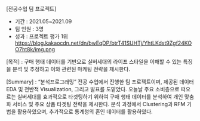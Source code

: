 [전공수업 팀 프로젝트]
- 기간 : 2021.05~2021.09
- 팀 인원 : 3명
- 성과 : 프로젝트 평가 1위
https://blog.kakaocdn.net/dn/bwEqDP/btrT41SUHTj/YhtLKdst9Zgf24KOO7ht8k/img.png

[목적] : 구매 행태 데이터를 기반으로 실버세대의 라이프 스타일을 이해할 수 있는 특징을 분석 및 추정하고 이와 관련된 마케팅 전략을 제시한다.  

[Summary] : “분석프로그래밍” 전공 수업에서 진행한 팀 프로젝트이며, 제공된 데이터 EDA 및 전반적 Visualization, 그리고 발표를 도맡았다. 오늘날 주요 소비층으로 떠오르는 실버세대를 효과적으로 타겟팅하기 위하여 구매 행태 데이터를 분석하여 개인 맞춤화 서비스 및 주요 상품 타겟팅 전략을 제시한다. 분석 과정에서 Clustering과 RFM 기법을 활용하였으며, 추가적으로 통계청의 혼인 데이터를 활용하였다.

